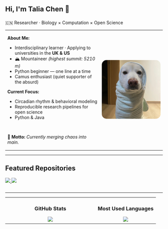 <h3 style="font-size:22px;">Hi, I'm Talia Chen 🧬</h3>
<p>🇨🇳 Researcher · Biology × Computation × Open Science</p>
<table>
<tr>
<td width="60%" valign="top">

<p><b>About Me:</b></p>

<ul>
  <li>Interdisciplinary learner · Applying to universities in the <b>UK & US</b></li>
  <li>🏔️ Mountaineer <i>(highest summit: 5210 m)</i></li>
  <li>Python beginner — one line at a time</li>
  <li>Camus enthusiast (quiet supporter of the absurd)</li>
</ul>

<p><b>Current Focus:</b></p>

<ul>
  <li>Circadian rhythm & behavioral modeling</li>
  <li>Reproducible research pipelines for open science</li>
  <li>Python & Java</li>
</ul>
<br>
<p><b>💭 Motto:</b> <i>Currently merging chaos into main.</i></p>
</td>
<td width="40%" align="center" valign="middle">

<img src="https://github.com/chentalia317-alt/chentalia317-alt/blob/main/dog.jpg" alt="Talia" width="100%" style="border-radius:15px;"/>

</td>
</tr>
</table>

---

<table>
<tr>
  
## Featured Repositories
<a href="https://github.com/chentalia317-alt/sleep-hygiene-intervention">
  <img src="https://github-readme-stats.vercel.app/api/pin/?username=chentalia317-alt&repo=sleep-hygiene-intervention&hide_border=true" />
</a>

<a href="https://github.com/chentalia317-alt/panda-behavior-observation">
  <img src="https://github-readme-stats.vercel.app/api/pin/?username=chentalia317-alt&repo=panda-behavior-observation&hide_border=true" />
</a>
</td>
</tr>
</table>

---
<table>
<tr>
<td width="60%" align="center">

### GitHub Stats
<img height="165" src="https://github-readme-stats.vercel.app/api?username=chentalia317-alt&show_icons=true&count_private=true&hide_border=true" />

</td>
<td width="40%" align="center">

### Most Used Languages
<img height="165" src="https://github-readme-stats.vercel.app/api/top-langs/?username=chentalia317-alt&layout=compact&hide_border=true" />
</td>
</tr>
</table>
